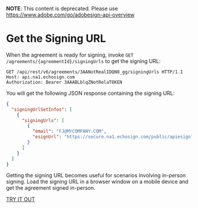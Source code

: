  **NOTE**: This content is deprecated. Please use https://www.adobe.com/go/adobesign-api-overview

# Get the Signing URL
 
When the agreement is ready for signing, invoke `GET /agreements/{agreementId}/signingUrls` to get the signing URL:

```http
GET /api/rest/v6/agreements/3AANotRealIDQN8_gg/signingUrls HTTP/1.1
Host: api.na1.echosign.com
Authorization: Bearer 3AAABLblqZNotRelaTOKEN
```

You will get the following JSON response containing the signing URL:

```json
{
  "signingUrlSetInfos": [
    {
      "signingUrls": [
        {
          "email": "FJ@MYCOMPANY.COM",
          "esignUrl": "https://secure.na1.echosign.com/public/apiesign?pid=CBFNotTheRealIDw3w*"
        }
      ]
    }
  ]
}
```
    
Getting the signing URL becomes useful for scenarios involving in-person signing. Load the signing URL in a browser window on a mobile device and get the agreement signed in-person.

[TRY IT OUT](https://secure.na1.echosign.com/public/docs/restapi/v6#!/agreements/_0_1_2_3_4)

